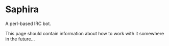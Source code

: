 Saphira
=======

A perl-based IRC bot.

This page should contain information about how to work with it somewhere in the future...

